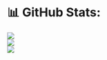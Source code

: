 # 📊 GitHub Stats:
![](https://github-readme-stats.vercel.app/api?username=caoanlong&theme=dark&hide_border=false&include_all_commits=false&count_private=false)<br/>
![](https://github-readme-streak-stats.herokuapp.com/?user=caoanlong&theme=dark&hide_border=false)<br/>
![](https://github-readme-stats.vercel.app/api/top-langs/?username=caoanlong&theme=dark&hide_border=false&include_all_commits=false&count_private=false&layout=compact)
